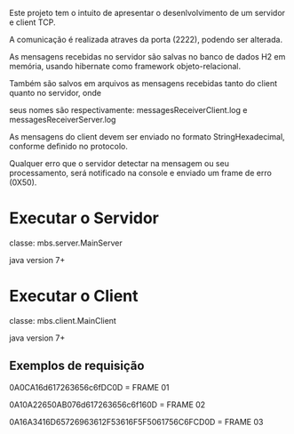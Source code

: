 Este projeto tem o intuito de apresentar o desenlvolvimento de um servidor e client TCP.

A comunicação é realizada atraves da porta (2222), podendo ser alterada.

As mensagens recebidas no servidor são salvas no banco de dados H2 em memória, usando
hibernate como framework objeto-relacional.

Também são salvos em arquivos as mensagens recebidas tanto do client quanto no servidor, onde 

seus nomes são respectivamente: messagesReceiverClient.log e messagesReceiverServer.log

As mensagens do client devem ser enviado no formato StringHexadecimal, conforme
definido no protocolo. 

Qualquer erro que o servidor detectar na mensagem ou seu processamento,
será notificado na console e enviado um frame de erro (0X50).

# Executar o Servidor
classe: mbs.server.MainServer

java version 7+

# Executar o Client
classe: mbs.client.MainClient

java version 7+

## Exemplos de requisição
0A0CA16d617263656c6fDC0D 								= FRAME 01

0A10A22650AB076d617263656c6f160D  						= FRAME 02

0A16A3416D65726963612F53616F5F5061756C6FCD0D			= FRAME 03


